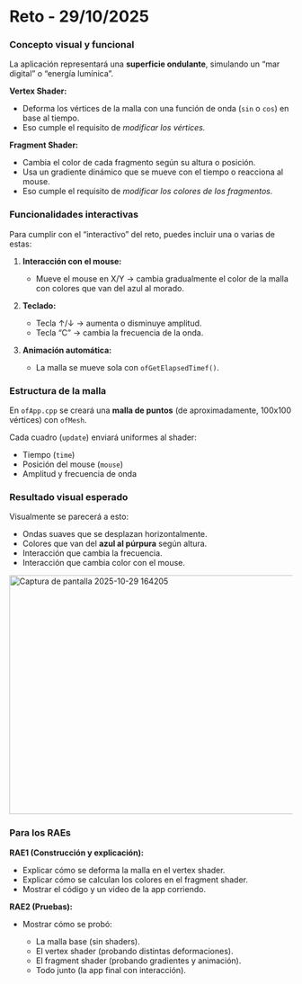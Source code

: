 # Reto - 29/10/2025

### Concepto visual y funcional

La aplicación representará una **superficie ondulante**, simulando un “mar digital” o “energía lumínica”.

**Vertex Shader:**

- Deforma los vértices de la malla con una función de onda (`sin` o `cos`) en base al tiempo.
- Eso cumple el requisito de *modificar los vértices.*

**Fragment Shader:**

- Cambia el color de cada fragmento según su altura o posición.
- Usa un gradiente dinámico que se mueve con el tiempo o reacciona al mouse.
- Eso cumple el requisito de *modificar los colores de los fragmentos.*

### Funcionalidades interactivas

Para cumplir con el “interactivo” del reto, puedes incluir una o varias de estas:

1. **Interacción con el mouse:**

   - Mueve el mouse en X/Y → cambia gradualmente el color de la malla con colores que van del azul al morado.
 
2. **Teclado:**

   - Tecla ↑/↓ → aumenta o disminuye amplitud.
   - Tecla “C” → cambia la frecuencia de la onda.
     
3. **Animación automática:**

   - La malla se mueve sola con `ofGetElapsedTimef()`.

### Estructura de la malla

En `ofApp.cpp` se creará una **malla de puntos** (de aproximadamente, 100x100 vértices) con `ofMesh`.

Cada cuadro (`update`) enviará uniformes al shader:

- Tiempo (`time`)
- Posición del mouse (`mouse`)
- Amplitud y frecuencia de onda

### Resultado visual esperado

Visualmente se parecerá a esto:

- Ondas suaves que se desplazan horizontalmente.
- Colores que van del **azul al púrpura** según altura.
- Interacción que cambia la frecuencia.
- Interacción que cambia color con el mouse.

<img width="766" height="425" alt="Captura de pantalla 2025-10-29 164205" src="https://github.com/user-attachments/assets/3610c0d8-4ec2-4edd-b930-ff7491eea9b4" />

### Para los RAEs

**RAE1 (Construcción y explicación):**

- Explicar cómo se deforma la malla en el vertex shader.
- Explicar cómo se calculan los colores en el fragment shader.
- Mostrar el código y un video de la app corriendo.

**RAE2 (Pruebas):**

- Mostrar cómo se probó:

  - La malla base (sin shaders).
  - El vertex shader (probando distintas deformaciones).
  - El fragment shader (probando gradientes y animación).
  - Todo junto (la app final con interacción).


